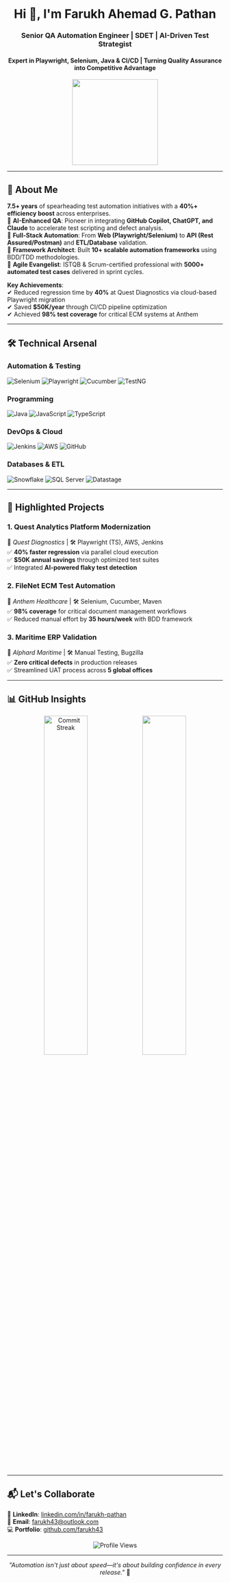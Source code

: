 <h1 align="center">Hi 👋, I'm Farukh Ahemad G. Pathan</h1>
<h3 align="center">Senior QA Automation Engineer | SDET | AI-Driven Test Strategist</h3>
<h4 align="center">Expert in Playwright, Selenium, Java & CI/CD | Turning Quality Assurance into Competitive Advantage</h4>

<p align="center">
  <img src="https://media.giphy.com/media/qgQUggAC3Pfv687qPC/giphy.gif" width="200"/>
</p>

---

## 🚀 About Me

**7.5+ years** of spearheading test automation initiatives with a **40%+ efficiency boost** across enterprises.  
🔹 **AI-Enhanced QA**: Pioneer in integrating **GitHub Copilot, ChatGPT, and Claude** to accelerate test scripting and defect analysis.  
🔹 **Full-Stack Automation**: From **Web (Playwright/Selenium)** to **API (Rest Assured/Postman)** and **ETL/Database** validation.  
🔹 **Framework Architect**: Built **10+ scalable automation frameworks** using BDD/TDD methodologies.  
🔹 **Agile Evangelist**: ISTQB & Scrum-certified professional with **5000+ automated test cases** delivered in sprint cycles.  

**Key Achievements**:  
✔ Reduced regression time by **40%** at Quest Diagnostics via cloud-based Playwright migration  
✔ Saved **$50K/year** through CI/CD pipeline optimization  
✔ Achieved **98% test coverage** for critical ECM systems at Anthem  

---

## 🛠️ Technical Arsenal

### **Automation & Testing**
![Selenium](https://img.shields.io/badge/Selenium-43B02A?style=for-the-badge&logo=selenium&logoColor=white)
![Playwright](https://img.shields.io/badge/Playwright-2EAD33?style=for-the-badge)
![Cucumber](https://img.shields.io/badge/Cucumber-23D96C?style=for-the-badge&logo=cucumber&logoColor=white)
![TestNG](https://img.shields.io/badge/TestNG-red?style=for-the-badge)

### **Programming**
![Java](https://img.shields.io/badge/Java-007396?style=for-the-badge&logo=java&logoColor=white)
![JavaScript](https://img.shields.io/badge/JavaScript-F7DF1E?style=for-the-badge&logo=javascript&logoColor=black)
![TypeScript](https://img.shields.io/badge/TypeScript-3178C6?style=for-the-badge&logo=typescript&logoColor=white)

### **DevOps & Cloud**
![Jenkins](https://img.shields.io/badge/Jenkins-D24939?style=for-the-badge&logo=jenkins&logoColor=white)
![AWS](https://img.shields.io/badge/AWS-232F3E?style=for-the-badge&logo=amazon-aws&logoColor=white)
![GitHub](https://img.shields.io/badge/GitHub-181717?style=for-the-badge&logo=github&logoColor=white)

### **Databases & ETL**
![Snowflake](https://img.shields.io/badge/Snowflake-29B5E8?style=for-the-badge&logo=snowflake&logoColor=white)
![SQL Server](https://img.shields.io/badge/SQL_Server-CC2927?style=for-the-badge&logo=microsoft-sql-server&logoColor=white)
![Datastage](https://img.shields.io/badge/IBM_Datastage-052FAD?style=for-the-badge)

---

## 💼 Highlighted Projects

### **1. Quest Analytics Platform Modernization**  
📍 *Quest Diagnostics* | 🛠️ Playwright (TS), AWS, Jenkins  
✅ **40% faster regression** via parallel cloud execution  
✅ **$50K annual savings** through optimized test suites  
✅ Integrated **AI-powered flaky test detection**  

### **2. FileNet ECM Test Automation**  
📍 *Anthem Healthcare* | 🛠️ Selenium, Cucumber, Maven  
✅ **98% coverage** for critical document management workflows  
✅ Reduced manual effort by **35 hours/week** with BDD framework  

### **3. Maritime ERP Validation**  
📍 *Alphard Maritime* | 🛠️ Manual Testing, Bugzilla  
✅ **Zero critical defects** in production releases  
✅ Streamlined UAT process across **5 global offices**  

---

## 📊 GitHub Insights

<p align="center">
  <img src="https://github-readme-streak-stats.herokuapp.com/?user=farukh43&theme=radical" alt="Commit Streak" width="45%"/>
  <img src="https://github-readme-stats.vercel.app/api/top-langs/?username=farukh43&layout=compact&theme=radical" width="45%"/>
</p>

---

## 📬 Let's Collaborate

🔗 **LinkedIn**: [linkedin.com/in/farukh-pathan](https://linkedin.com/in/farukh-pathan)  
📧 **Email**: [farukh43@outlook.com](mailto:farukh43@outlook.com)  
💻 **Portfolio**: [github.com/farukh43](https://github.com/farukh43)  

<p align="center">
  <img src="https://komarev.com/ghpvc/?username=farukh43&label=Profile+Views&color=blueviolet&style=flat" alt="Profile Views"/>
</p>

---

<p align="center">
  <em>"Automation isn't just about speed—it's about building confidence in every release."</em> 🚀
</p>
